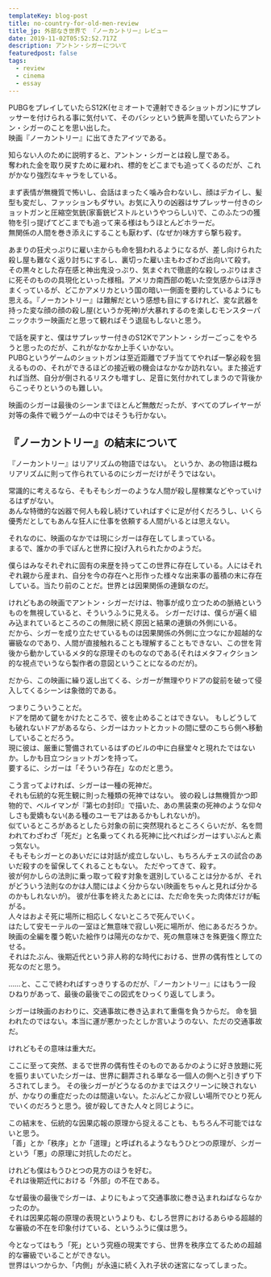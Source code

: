 ```yaml
---
templateKey: blog-post
title: no-country-for-old-men-review
title_jp: 外部なき世界で 『ノーカントリー』レビュー
date: 2019-11-02T05:52:52.717Z
description: アントン・シガーについて
featuredpost: false
tags:
  - review
  - cinema
  - essay
---
```

PUBGをプレイしていたらS12K(セミオートで連射できるショットガン)にサプレッサーを付けられる事に気付いて、そのバシッという銃声を聞いていたらアントン・シガーのことを思い出した。  
映画『ノーカントリー』に出てきたアイツである。

知らない人のために説明すると、アントン・シガーとは殺し屋である。  
奪われた金を取り戻すために雇われ、標的をどこまでも追ってくるのだが、これがかなり強烈なキャラをしている。

まず表情が無機質で怖いし、会話はまったく噛み合わないし、顔はデカイし、髪型も変だし、ファッションもダサい。お気に入りの凶器はサプレッサー付きのショットガンと圧縮空気銃(家畜銃ピストルというやつらしい)で、このふたつの獲物を引っ提げてどこまでも追って来る様はもうほとんどホラーだ。  
無関係の人間を巻き添えにすることも厭わず、(なぜか)味方すら撃ち殺す。  

あまりの狂犬っぷりに雇い主からも命を狙われるようになるが、差し向けられた殺し屋も難なく返り討ちにするし、裏切った雇い主もわざわざ出向いて殺す。  
その黒々とした存在感と神出鬼没っぷり、気まぐれで徹底的な殺しっぷりはまさに死そのものの具現化といった様相。アメリカ南西部の乾いた空気感からは浮きまくっているが、どこかアメリカという国の暗い一側面を要約しているようにも思える。『ノーカントリー』は難解だという感想も目にするけれど、変な武器を持った変な顔の顔の殺し屋(というか死神)が大暴れするのを楽しむモンスターパニックホラー映画だと思って観ればそう退屈もしないと思う。

で話を戻すと、僕はサプレッサー付きのS12Kでアントン・シガーごっこをやろうと思ったのだが、これがなかなか上手くいかない。  
PUBGというゲームのショットガンは至近距離でブチ当ててやれば一撃必殺を狙えるものの、それができるほどの接近戦の機会はなかなか訪れない。また接近すれば当然、自分が倒されるリスクも増すし、足音に気付かれてしまうので背後からこっそりというのも難しい。

映画のシガーは最後のシーンまでほとんど無敵だったが、すべてのプレイヤーが対等の条件で戦うゲームの中ではそうも行かない。

## 『ノーカントリー』の結末について
『ノーカントリー』はリアリズムの物語ではない。
というか、あの物語は概ねリアリズムに則って作られているのにシガーだけがそうではない。

常識的に考えるなら、そもそもシガーのような人間が殺し屋稼業などやっていけるはずがない。  
あんな特徴的な凶器で何人も殺し続けていればすぐに足が付くだろうし、いくら優秀だとしてもあんな狂人に仕事を依頼する人間がいるとは思えない。

それなのに、映画のなかでは現にシガーは存在してしまっている。  
まるで、誰かの手でぽんと世界に投げ入れられたかのようだ。

僕らはみなそれぞれに固有の来歴を持ってこの世界に存在している。人にはそれぞれ親から産まれ、自分を今の存在へと形作った様々な出来事の蓄積の末に存在している。当たり前のことだ。世界とは因果関係の連鎖なのだ。

けれどもあの映画でアントン・シガーだけは、物事が成り立つための脈絡というものを無視していると、そういうふうに見える。  シガーだけは、僕らが遍く組み込まれているところのこの無限に続く原因と結果の連鎖の外側にいる。  
だから、シガーを成り立たせているものは因果関係の外側に立つなにか超越的な審級なのであり、人間が直接触れることも理解することもできない、この世を背後から動かしているメタ的な原理そのものなのである(それはメタフィクション的な視点でいうなら製作者の意図ということになるのだが)。

だから、この映画に繰り返し出てくる、シガーが無理やりドアの錠前を破って侵入してくるシーンは象徴的である。

つまりこういうことだ。  
ドアを閉めて鍵をかけたところで、彼を止めることはできない。
もしどうしても破れないドアがあるなら、シガーはカットとカットの間に壁のこちら側へ移動していることだろう。  
現に彼は、厳重に警備されているはずのビルの中に白昼堂々と現れたではないか。しかも目立つショットガンを持って。  
要するに、シガーは「そういう存在」なのだと思う。

こう言ってよければ、シガーは一種の死神だ。  
それも伝統的な死生観に則った種類の死神ではない。
彼の殺しは無機質かつ即物的で、ベルイマンが『第七の封印』で描いた、あの黒装束の死神のような仰々しさも愛嬌もない(ある種のユーモアはあるかもしれないが)。  
似ているところがあるとしたら対象の前に突然現れるところくらいだが、名を問われてわざわざ「死だ」と名乗ってくれる死神に比べればシガーはすいぶんと素っ気ない。  
そもそもシガーとのあいだには対話が成立しないし、もちろんチェスの試合のあいだ殺すのを留保してくれることもない。
ただやってきて、殺す。  
彼が何かしらの法則に乗っ取って殺す対象を選別していることは分かるが、それがどういう法則なのかは人間にはよく分からない(映画をちゃんと見れば分かるのかもしれないが)。
彼が仕事を終えたあとには、ただ命を失った肉体だけが転がる。  
人々はおよそ死に場所に相応しくないところで死んでいく。  
はたして安モーテルの一室ほど無意味で寂しい死に場所が、他にあるだろうか。  
映画の全編を覆う乾いた絵作りは陽光のなかで、死の無意味さを殊更強く際立たせる。  
それはたぶん、後期近代という非人称的な時代における、世界の偶有性としての死なのだと思う。

……と、ここで終わればすっきりするのだが、『ノーカントリー』にはもう一段ひねりがあって、最後の最後でこの図式をひっくり返してしまう。

シガーは映画のおわりに、交通事故に巻き込まれて重傷を負うからだ。
命を狙われたのではない。本当に運が悪かったとしか言いようのない、ただの交通事故だ。

けれどもその意味は重大だ。

ここに至って突然、まるで世界の偶有性そのものであるかのように好き放題に死を振りまいていたシガーは、世界に翻弄される単なる一個人の側へと引きずり下ろされてしまう。
その後シガーがどうなるのかまではスクリーンに映されないが、かなりの重症だったのは間違いない。たぶんどこか寂しい場所でひとり死んでいくのだろうと思う。彼が殺してきた人々と同じように。

この結末を、伝統的な因果応報の原理から捉えることも、もちろん不可能ではないと思う。  
「善」とか「秩序」とか「道理」と呼ばれるようなもうひとつの原理が、シガーという「悪」の原理に対抗したのだと。

けれども僕はもうひとつの見方のほうを好む。  
それは後期近代における「外部」の不在である。

なぜ最後の最後でシガーは、よりにもよって交通事故に巻き込まれねばならなかったのか。  
それは因果応報の原理の表現というよりも、むしろ世界におけるあらゆる超越的な審級の不在を印象付けている、というふうに僕は思う。

今となってはもう「死」という究極の現実ですら、世界を秩序立てるための超越的な審級でいることができない。  
世界はいつからか、「内側」が永遠に続く入れ子状の迷宮になってしまった。
